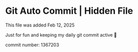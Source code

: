 # Git Auto Commit | Hidden File

This file was added Feb 12, 2025

Just for fun and keeping my daily git commit active 🤪

commit number: 1367203
